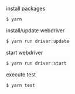 
install packages
```js
$ yarn
```
install/update webdriver
```js
$ yarn run driver:update
```

start webdriver
```js
$ yarn run driver:start
```

execute test
```js
$ yarn test
```
